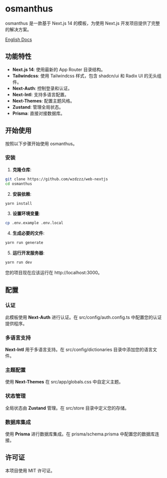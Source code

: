 # osmanthus

osmanthus 是一款基于 Next.js 14 的模板，为使用 Next.js 开发项目提供了完整的解决方案。

[English Docs](./README.md)

## 功能特性

- **Next.js 14**: 使用最新的 App Router 目录结构。
- **Tailwindcss**: 使用 Tailwindcss 样式，包含 shadcn/ui 和 Radix UI 的无头组件。
- **Next-Auth**: 控制登录和认证。
- **Next-Intl**: 支持多语言配置。
- **Next-Themes**: 配置主题风格。
- **Zustand**: 管理全局状态。
- **Prisma**: 直接对接数据库。

## 开始使用

按照以下步骤开始使用 osmanthus。

### 安装

1. **克隆仓库**:

```bash
git clone https://github.com/wzdzzz/web-nextjs
cd osmanthus
```

2. **安装依赖**:

```bash
yarn install
```

3. **设置环境变量**:

```bash
cp .env.example .env.local
```

4. **生成必要的文件**:

```bash
yarn run generate
```

5. **运行开发服务器**:

```bash
yarn run dev
```

您的项目现在应该运行在 http://localhost:3000。

## 配置

### 认证

此模板使用 **Next-Auth** 进行认证。在 src/config/auth.config.ts 中配置您的认证提供程序。

### 多语言支持

**Next-Intl** 用于多语言支持。在 src/config/dictionaries 目录中添加您的语言文件。

### 主题配置

使用 **Next-Themes** 在 src/app/globals.css 中自定义主题。

### 状态管理

全局状态由 **Zustand** 管理。在 src/store 目录中定义您的存储。

### 数据库集成

使用 **Prisma** 进行数据库集成。在 prisma/schema.prisma 中配置您的数据库连接。

## 许可证

本项目使用 MIT 许可证。
